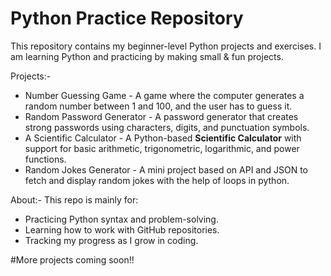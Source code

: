 # Python Practice Repository

 This repository contains my beginner-level Python projects and exercises.
 I am learning Python and practicing by making small & fun projects.

 Projects:-
 * Number Guessing Game - A game where the computer generates a random number between 1 and 100, and the user has to guess it.
 * Random Password Generator - A password generator that creates strong passwords using characters, digits, and punctuation symbols.
 * A Scientific Calculator - A Python-based **Scientific Calculator** with support for basic arithmetic, trigonometric, logarithmic, and power functions.
 * Random Jokes Generator - A mini project based on API and JSON to fetch and display random jokes with the help of loops in python.


About:-
This repo is mainly for:
* Practicing Python syntax and problem-solving.
* Learning how to work with GitHub repositories.
* Tracking my progress as I grow in coding.

#More projects coming soon!!
